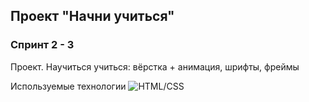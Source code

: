 ## Проект "Начни учиться"

### Спринт 2 - 3

Проект. Научиться учиться: вёрстка + анимация, шрифты, фреймы 

Используемые технологии 
![HTML/CSS](https://img.shields.io/badge/HTML/CSS-090909?style=for-the-badge&logo=html5&logoColor=e44d26)





